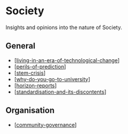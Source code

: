 # Society

Insights and opinions into the nature of Society.

## General

- [[living-in-an-era-of-technological-change]]
- [[perils-of-prediction]]
- [[stem-crisis]]
- [[why-do-you-go-to-university]]
- [[horizon-reports]]
- [[standardisation-and-its-discontents]]

## Organisation 

- [[community-governance]]


[//begin]: # "Autogenerated link references for markdown compatibility"
[living-in-an-era-of-technological-change]: living-in-an-era-of-technological-change "Living in an era of technological change?"
[perils-of-prediction]: perils-of-prediction "Perils of prediction"
[stem-crisis]: stem-crisis "The STEM crisis"
[why-do-you-go-to-university]: why-do-you-go-to-university "Why do you go to University"
[horizon-reports]: horizon-reports "Horizon Repors"
[standardisation-and-its-discontents]: standardisation-and-its-discontents "Standardisation and its discontents"
[community-governance]: community-governance "Community Governance"
[//end]: # "Autogenerated link references"